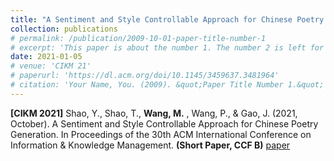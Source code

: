 ```yaml
---
title: "A Sentiment and Style Controllable Approach for Chinese Poetry Generation"
collection: publications
# permalink: /publication/2009-10-01-paper-title-number-1
# excerpt: 'This paper is about the number 1. The number 2 is left for future work.'
date: 2021-01-05
# venue: 'CIKM 21'
# paperurl: 'https://dl.acm.org/doi/10.1145/3459637.3481964'
# citation: 'Your Name, You. (2009). &quot;Paper Title Number 1.&quot; <i>Journal 1</i>. 1(1).'
--- 
```

**[CIKM 2021]** Shao, Y., Shao, T., **Wang, M.** , Wang, P., & Gao, J. (2021, October). A Sentiment and Style Controllable Approach for Chinese Poetry Generation. In Proceedings of the 30th ACM International Conference on Information & Knowledge Management. **(Short Paper, CCF B)** [paper](https://dl.acm.org/doi/10.1145/3459637.3481964)















<!-- ---
title: "Paper Title Number 1"
collection: publications
permalink: /publication/2009-10-01-paper-title-number-1
excerpt: 'This paper is about the number 1. The number 2 is left for future work.'
date: 2009-10-01
venue: 'Journal 1'
paperurl: 'http://academicpages.github.io/files/paper1.pdf'
citation: 'Your Name, You. (2009). &quot;Paper Title Number 1.&quot; <i>Journal 1</i>. 1(1).'
---
This paper is about the number 1. The number 2 is left for future work.

[Download paper here](http://academicpages.github.io/files/paper1.pdf)

Recommended citation: Your Name, You. (2009). "Paper Title Number 1." <i>Journal 1</i>. 1(1). -->